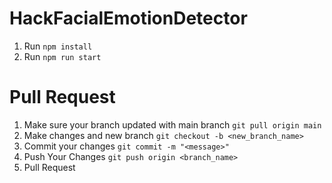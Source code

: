 # HackFacialEmotionDetector

1. Run ```npm install```
2. Run ```npm run start```

# Pull Request 
1. Make sure your branch updated with main branch
```git pull origin main```
2. Make changes and new branch
``` git checkout -b <new_branch_name> ```
4. Commit your changes
``` git commit -m "<message>" ```
6. Push Your Changes
```git push origin <branch_name>```
8. Pull Request
